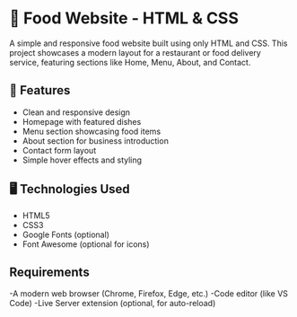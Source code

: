 # 🍔 Food Website - HTML & CSS

A simple and responsive food website built using only HTML and CSS. This project showcases a modern layout for a restaurant or food delivery service, featuring sections like Home, Menu, About, and Contact.



## 🌟 Features

- Clean and responsive design
- Homepage with featured dishes
- Menu section showcasing food items
- About section for business introduction
- Contact form layout
- Simple hover effects and styling



## 🖥️ Technologies Used

- HTML5
- CSS3
- Google Fonts (optional)
- Font Awesome (optional for icons)

## Requirements

-A modern web browser (Chrome, Firefox, Edge, etc.)
-Code editor (like VS Code)
-Live Server extension (optional, for auto-reload)

